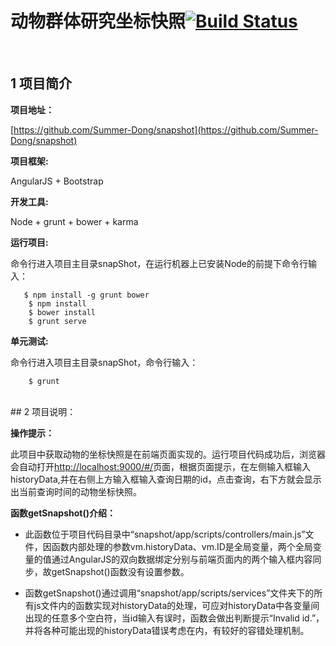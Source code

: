 # 动物群体研究坐标快照[![Build Status](https://travis-ci.org/Summer-Dong/snapshot.svg?branch=master)](https://travis-ci.org/Summer-Dong/snapshot)

<br/>


## 1 项目简介

 **项目地址：**

 [https://github.com/Summer-Dong/snapshot](https://github.com/Summer-Dong/snapshot)

 **项目框架:**

  AngularJS + Bootstrap
  
 **开发工具:**

  Node + grunt + bower + karma 
  
 **运行项目:**

  命令行进入项目主目录snapShot，在运行机器上已安装Node的前提下命令行输入：

       $ npm install -g grunt bower 
		$ npm install
		$ bower install
		$ grunt serve


 **单元测试:**

  命令行进入项目主目录snapShot，命令行输入：

		$ grunt 
		
<br/>
## 2 项目说明：

 **操作提示：**

此项目中获取动物的坐标快照是在前端页面实现的。运行项目代码成功后，浏览器会自动打开[http://localhost:9000/#/](http://localhost:9000/#/)页面，根据页面提示，在左侧输入框输入historyData,并在右侧上方输入框输入查询日期的id，点击查询，右下方就会显示出当前查询时间的动物坐标快照。

 **函数getSnapshot()介绍：**

- 此函数位于项目代码目录中“snapshot/app/scripts/controllers/main.js”文件，因函数内部处理的参数vm.historyData、vm.ID是全局变量，两个全局变量的值通过AngularJS的双向数据绑定分别与前端页面内的两个输入框内容同步，故getSnapshot()函数没有设置参数。



- 函数getSnapshot()通过调用“snapshot/app/scripts/services”文件夹下的所有js文件内的函数实现对historyData的处理，可应对historyData中各变量间出现的任意多个空白符，当id输入有误时，函数会做出判断提示“Invalid id.”，并将各种可能出现的historyData错误考虑在内，有较好的容错处理机制。
